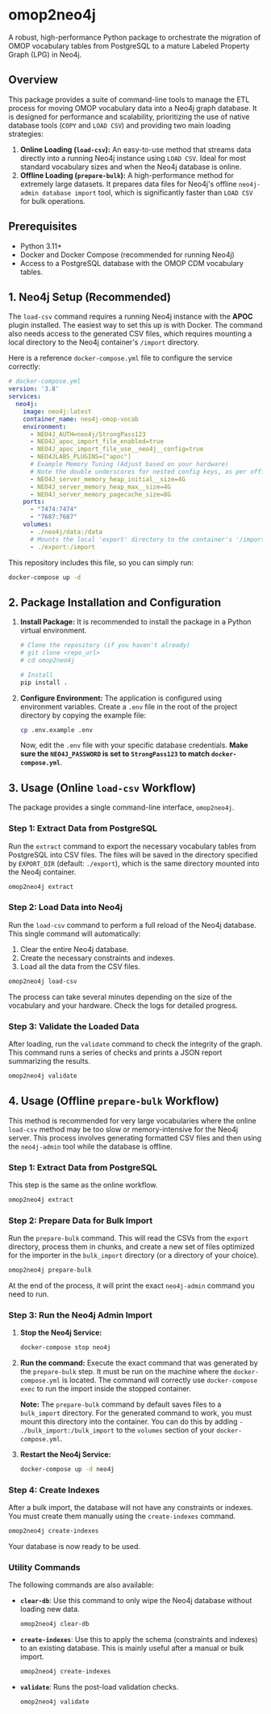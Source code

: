 # omop2neo4j

A robust, high-performance Python package to orchestrate the migration of OMOP vocabulary tables from PostgreSQL to a mature Labeled Property Graph (LPG) in Neo4j.

## Overview

This package provides a suite of command-line tools to manage the ETL process for moving OMOP vocabulary data into a Neo4j graph database. It is designed for performance and scalability, prioritizing the use of native database tools (`COPY` and `LOAD CSV`) and providing two main loading strategies:

1.  **Online Loading (`load-csv`):** An easy-to-use method that streams data directly into a running Neo4j instance using `LOAD CSV`. Ideal for most standard vocabulary sizes and when the Neo4j database is online.
2.  **Offline Loading (`prepare-bulk`):** A high-performance method for extremely large datasets. It prepares data files for Neo4j's offline `neo4j-admin database import` tool, which is significantly faster than `LOAD CSV` for bulk operations.

## Prerequisites

*   Python 3.11+
*   Docker and Docker Compose (recommended for running Neo4j)
*   Access to a PostgreSQL database with the OMOP CDM vocabulary tables.

## 1. Neo4j Setup (Recommended)

The `load-csv` command requires a running Neo4j instance with the **APOC** plugin installed. The easiest way to set this up is with Docker. The command also needs access to the generated CSV files, which requires mounting a local directory to the Neo4j container's `/import` directory.

Here is a reference `docker-compose.yml` file to configure the service correctly:

```yaml
# docker-compose.yml
version: '3.8'
services:
  neo4j:
    image: neo4j:latest
    container_name: neo4j-omop-vocab
    environment:
      - NEO4J_AUTH=neo4j/StrongPass123
      - NEO4J_apoc_import_file_enabled=true
      - NEO4J_apoc_import_file_use__neo4j__config=true
      - NEO4JLABS_PLUGINS=["apoc"]
      # Example Memory Tuning (Adjust based on your hardware)
      # Note the double underscores for nested config keys, as per official docs.
      - NEO4J_server_memory_heap_initial__size=4G
      - NEO4J_server_memory_heap_max__size=4G
      - NEO4J_server_memory_pagecache_size=8G
    ports:
      - "7474:7474"
      - "7687:7687"
    volumes:
      - ./neo4j/data:/data
      # Mounts the local 'export' directory to the container's '/import' directory
      - ./export:/import
```

This repository includes this file, so you can simply run:
```bash
docker-compose up -d
```

## 2. Package Installation and Configuration

1.  **Install Package:**
    It is recommended to install the package in a Python virtual environment.
    ```bash
    # Clone the repository (if you haven't already)
    # git clone <repo_url>
    # cd omop2neo4j

    # Install
    pip install .
    ```

2.  **Configure Environment:**
    The application is configured using environment variables. Create a `.env` file in the root of the project directory by copying the example file:
    ```bash
    cp .env.example .env
    ```
    Now, edit the `.env` file with your specific database credentials. **Make sure the `NEO4J_PASSWORD` is set to `StrongPass123` to match `docker-compose.yml`**.

## 3. Usage (Online `load-csv` Workflow)

The package provides a single command-line interface, `omop2neo4j`.

### Step 1: Extract Data from PostgreSQL

Run the `extract` command to export the necessary vocabulary tables from PostgreSQL into CSV files. The files will be saved in the directory specified by `EXPORT_DIR` (default: `./export`), which is the same directory mounted into the Neo4j container.

```bash
omop2neo4j extract
```

### Step 2: Load Data into Neo4j

Run the `load-csv` command to perform a full reload of the Neo4j database. This single command will automatically:
1.  Clear the entire Neo4j database.
2.  Create the necessary constraints and indexes.
3.  Load all the data from the CSV files.

```bash
omop2neo4j load-csv
```

The process can take several minutes depending on the size of the vocabulary and your hardware. Check the logs for detailed progress.

### Step 3: Validate the Loaded Data

After loading, run the `validate` command to check the integrity of the graph. This command runs a series of checks and prints a JSON report summarizing the results.

```bash
omop2neo4j validate
```

## 4. Usage (Offline `prepare-bulk` Workflow)

This method is recommended for very large vocabularies where the online `load-csv` method may be too slow or memory-intensive for the Neo4j server. This process involves generating formatted CSV files and then using the `neo4j-admin` tool while the database is offline.

### Step 1: Extract Data from PostgreSQL

This step is the same as the online workflow.
```bash
omop2neo4j extract
```

### Step 2: Prepare Data for Bulk Import

Run the `prepare-bulk` command. This will read the CSVs from the `export` directory, process them in chunks, and create a new set of files optimized for the importer in the `bulk_import` directory (or a directory of your choice).

```bash
omop2neo4j prepare-bulk
```
At the end of the process, it will print the exact `neo4j-admin` command you need to run.

### Step 3: Run the Neo4j Admin Import

1.  **Stop the Neo4j Service:**
    ```bash
    docker-compose stop neo4j
    ```
2.  **Run the command:** Execute the exact command that was generated by the `prepare-bulk` step. It must be run on the machine where the `docker-compose.yml` is located. The command will correctly use `docker-compose exec` to run the import inside the stopped container.

    **Note:** The `prepare-bulk` command by default saves files to a `bulk_import` directory. For the generated command to work, you must mount this directory into the container. You can do this by adding `- ./bulk_import:/bulk_import` to the `volumes` section of your `docker-compose.yml`.

3.  **Restart the Neo4j Service:**
    ```bash
    docker-compose up -d neo4j
    ```

### Step 4: Create Indexes

After a bulk import, the database will not have any constraints or indexes. You must create them manually using the `create-indexes` command.

```bash
omop2neo4j create-indexes
```

Your database is now ready to be used.

### Utility Commands

The following commands are also available:

*   **`clear-db`**: Use this command to only wipe the Neo4j database without loading new data.
    ```bash
    omop2neo4j clear-db
    ```
*   **`create-indexes`**: Use this to apply the schema (constraints and indexes) to an existing database. This is mainly useful after a manual or bulk import.
    ```bash
    omop2neo4j create-indexes
    ```
*   **`validate`**: Runs the post-load validation checks.
    ```bash
    omop2neo4j validate
    ```
